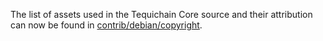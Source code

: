 The list of assets used in the Tequichain Core source and their attribution can now be found in [contrib/debian/copyright](../contrib/debian/copyright).

